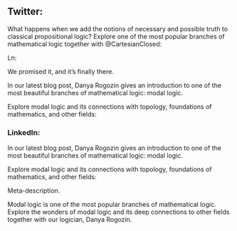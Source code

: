 
## Twitter: 
 
What happens when we add the notions of necessary and possible truth to classical propositional logic? Explore one of the most popular branches of mathematical logic together with @CartesianClosed: 

Ln:

We promised it, and it’s finally there. 

In our latest blog post, Danya Rogozin gives an introduction to one of the most beautiful branches of mathematical logic: modal logic. 

Explore modal logic and its connections with topology, foundations of mathematics, and other fields:


### LinkedIn:

In our latest blog post, Danya Rogozin gives an introduction to one of the most beautiful branches of mathematical logic: modal logic. 

Explore modal logic and its connections with topology, foundations of mathematics, and other fields:

Meta-description.  

Modal logic is one of the most popular branches of mathematical logic. Explore the wonders of modal logic and its deep connections to other fields together with our logician, Danya Rogozin.  
